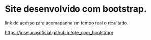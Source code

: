 # Site desenvolvido com bootstrap.

link de acesso para acomapanha em tempo real o resultado.

https://joselucasoficial.github.io/site_com_bootstrap/

